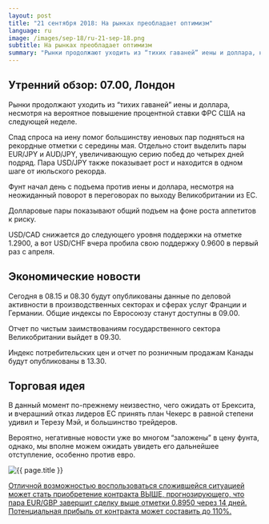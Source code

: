 ```yaml
---
layout: post
title: "21 сентября 2018: На рынках преобладает оптимизм"
language: ru
image: /images/sep-18/ru-21-sep-18.png
subtitle: На рынках преобладает оптимизм
summary: "Рынки продолжают уходить из “тихих гаваней” иены и доллара, несмотря на вероятное повышение процентной ставки ФРС США на следующей неделе"
---
```

## Утренний обзор: 07.00, Лондон
 
Рынки продолжают уходить из “тихих гаваней” иены и доллара, несмотря на вероятное повышение процентной ставки ФРС США на следующей неделе.

Спад спроса на иену помог большинству иеновых пар подняться на рекордные отметки с середины мая. Отдельно стоит выделить пары EUR/JPY и AUD/JPY, увеличивающую серию побед до четырех дней подряд. Пара USD/JPY также показывает рост и находится в одном шаге от июльского рекорда.

Фунт начал день с подъема против иены и доллара, несмотря на неожиданный поворот в переговорах по выходу Великобритании из ЕС.

Долларовые пары показывают общий подъем на фоне роста аппетитов к риску.

USD/CAD снижается до следующего уровня поддержки на отметке 1.2900, а вот USD/CHF вчера пробила свою поддержку 0.9600 в первый раз с апреля.
 
## Экономические новости
 
Сегодня в 08.15 и 08.30 будут опубликованы данные по деловой активности в производственных секторах и сферах услуг Франции и Германии. Общие индексы по Евросоюзу станут доступны в 09.00.

Отчет по чистым заимствованиям государственного сектора Великобритании выйдет в 09.30.

Индекс потребительских цен и отчет по розничным продажам Канады будут опубликованы в 13.30.
 
## Торговая идея
 
В данный момент по-прежнему неизвестно, чего ожидать от Брексита, и вчерашний отказ лидеров ЕС принять план Чекерс в равной степени удивил и Терезу Мэй, и большинство трейдеров.

Вероятно, негативные новости уже во многом “заложены” в цену фунта, однако, мы вполне можем ожидать увидеть его дальнейшее отступление, особенно против евро.

<img src="{{ site.url }}/images/sep-18/ru-21-sep-18.png" alt="{{ page.title }}"  title="{{ page.title }}">

<a href="%LINK%%?currency=USD&market=forex&underlying=frxEURGBP&formname=higherlower&duration_amount=14&duration_units=d&amount=10&amount_type=stake&expiry_type=duration&barrier=0.8950" target="_blank" rel="noopener noreferrer nofollow">Отличной возможностью воспользоваться сложившейся ситуацией может стать приобретение контракта ВЫШЕ, прогнозирующего, что пара EUR/GBP завершит сделку выше отметки 0.8950 через 14 дней. Потенциальная прибыль от контракта может составить до 110%.</a>
